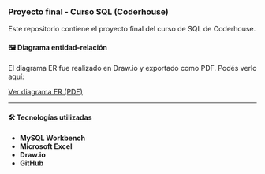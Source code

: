 ### Proyecto final - Curso SQL (Coderhouse)

Este repositorio contiene el proyecto final del curso de SQL de Coderhouse.

#### 🖼️ Diagrama entidad-relación

El diagrama ER fue realizado en Draw.io y exportado como PDF. Podés verlo aquí:

[Ver diagrama ER (PDF)](der_drawio_y_mysql.pdf)

---

#### 🛠️ Tecnologías utilizadas

- **MySQL Workbench**
- **Microsoft Excel**
- **Draw.io**
- **GitHub** 
